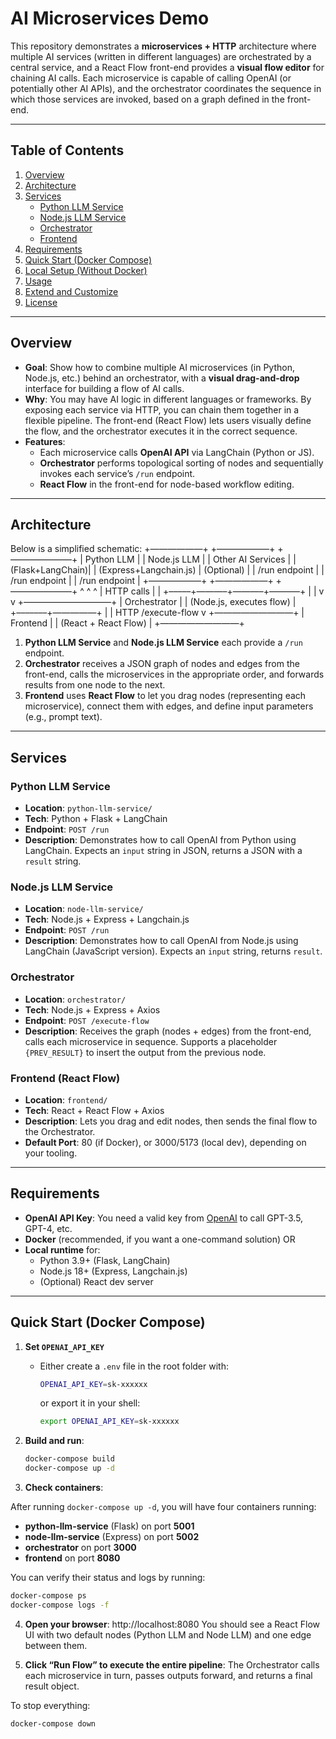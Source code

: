 # AI Microservices Demo

This repository demonstrates a **microservices + HTTP** architecture where multiple AI services (written in different languages) are orchestrated by a central service, and a React Flow front-end provides a **visual flow editor** for chaining AI calls. Each microservice is capable of calling OpenAI (or potentially other AI APIs), and the orchestrator coordinates the sequence in which those services are invoked, based on a graph defined in the front-end.

---

## Table of Contents
1. [Overview](#overview)
2. [Architecture](#architecture)
3. [Services](#services)
   - [Python LLM Service](#python-llm-service)
   - [Node.js LLM Service](#nodejs-llm-service)
   - [Orchestrator](#orchestrator)
   - [Frontend](#frontend-react-flow)
4. [Requirements](#requirements)
5. [Quick Start (Docker Compose)](#quick-start-docker-compose)
6. [Local Setup (Without Docker)](#local-setup-without-docker)
7. [Usage](#usage)
8. [Extend and Customize](#extend-and-customize)
9. [License](#license)

---

## Overview

- **Goal**: Show how to combine multiple AI microservices (in Python, Node.js, etc.) behind an orchestrator, with a **visual drag-and-drop** interface for building a flow of AI calls.
- **Why**: You may have AI logic in different languages or frameworks. By exposing each service via HTTP, you can chain them together in a flexible pipeline. The front-end (React Flow) lets users visually define the flow, and the orchestrator executes it in the correct sequence.
- **Features**:
  - Each microservice calls **OpenAI API** via LangChain (Python or JS).
  - **Orchestrator** performs topological sorting of nodes and sequentially invokes each service’s `/run` endpoint.
  - **React Flow** in the front-end for node-based workflow editing.

---

## Architecture

Below is a simplified schematic:
+——————+    +——————+    +———————+
| Python LLM       |    | Node.js LLM      |    |   Other AI Services |
| (Flask+LangChain)|    | (Express+Langchain.js) |   (Optional)       |
|   /run endpoint  |    |   /run endpoint  |    | /run endpoint       |
+——————+    +——————+    +———————+
^                       ^                       ^
|    HTTP calls        |                       |
+–––––+———–+———–+———–+
|                       |
v                       v
+——————————+
|        Orchestrator         |
| (Node.js, executes flow)    |
+–––––––+—————+
|
|  HTTP /execute-flow
v
+—————————+
|        Frontend          |
|    (React + React Flow)  |
+—————————+

1. **Python LLM Service** and **Node.js LLM Service** each provide a `/run` endpoint.  
2. **Orchestrator** receives a JSON graph of nodes and edges from the front-end, calls the microservices in the appropriate order, and forwards results from one node to the next.  
3. **Frontend** uses **React Flow** to let you drag nodes (representing each microservice), connect them with edges, and define input parameters (e.g., prompt text).

---

## Services

### Python LLM Service

- **Location**: `python-llm-service/`
- **Tech**: Python + Flask + LangChain
- **Endpoint**: `POST /run`
- **Description**: Demonstrates how to call OpenAI from Python using LangChain. Expects an `input` string in JSON, returns a JSON with a `result` string.

### Node.js LLM Service

- **Location**: `node-llm-service/`
- **Tech**: Node.js + Express + Langchain.js
- **Endpoint**: `POST /run`
- **Description**: Demonstrates how to call OpenAI from Node.js using LangChain (JavaScript version). Expects an `input` string, returns `result`.

### Orchestrator

- **Location**: `orchestrator/`
- **Tech**: Node.js + Express + Axios
- **Endpoint**: `POST /execute-flow`
- **Description**: Receives the graph (nodes + edges) from the front-end, calls each microservice in sequence. Supports a placeholder `{PREV_RESULT}` to insert the output from the previous node.

### Frontend (React Flow)

- **Location**: `frontend/`
- **Tech**: React + React Flow + Axios
- **Description**: Lets you drag and edit nodes, then sends the final flow to the Orchestrator.  
- **Default Port**: 80 (if Docker), or 3000/5173 (local dev), depending on your tooling.

---

## Requirements

- **OpenAI API Key**: You need a valid key from [OpenAI](https://platform.openai.com/) to call GPT-3.5, GPT-4, etc.  
- **Docker** (recommended, if you want a one-command solution) OR
- **Local runtime** for:
  - Python 3.9+ (Flask, LangChain)
  - Node.js 18+ (Express, Langchain.js)
  - (Optional) React dev server

---

## Quick Start (Docker Compose)

1. **Set `OPENAI_API_KEY`**  
   - Either create a `.env` file in the root folder with:
     ```bash
     OPENAI_API_KEY=sk-xxxxxx
     ```
     or export it in your shell:
     ```bash
     export OPENAI_API_KEY=sk-xxxxxx
     ```
2. **Build and run**:
   ```bash
   docker-compose build
   docker-compose up -d
   ```

3. **Check containers**:

After running `docker-compose up -d`, you will have four containers running:

- **python-llm-service** (Flask) on port **5001**
- **node-llm-service** (Express) on port **5002**
- **orchestrator** on port **3000**
- **frontend** on port **8080**

You can verify their status and logs by running:

```bash
docker-compose ps
docker-compose logs -f
```

4.	**Open your browser**: http://localhost:8080
You should see a React Flow UI with two default nodes (Python LLM and Node LLM) and one edge between them.

5.	**Click “Run Flow” to execute the entire pipeline**:
The Orchestrator calls each microservice in turn, passes outputs forward, and returns a final result object.

To stop everything:
```bash
docker-compose down
```


